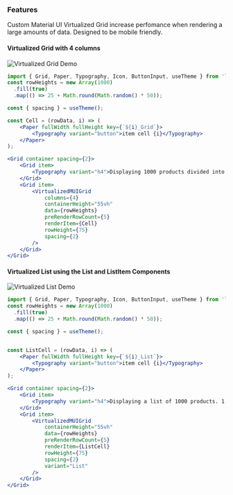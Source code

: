 ### Features
Custom Material UI Virtualized Grid increase perfomance when rendering a large amounts of data. Designed to be mobile friendly.

#### Virtualized Grid with 4 columns

![Virtualized Grid Demo](https://api.brickhousefiberarts.com/cdn/VirtualGrid.gif)

```jsx
import { Grid, Paper, Typography, Icon, ButtonInput, useTheme } from 'lib';
const rowHeights = new Array(1000)
  .fill(true)
  .map(() => 25 + Math.round(Math.random() * 50));

const { spacing } = useTheme();

const Cell = (rowData, i) => (
    <Paper fullWidth fullHeight key={`${i}_Grid`}>
        <Typography variant="button">item cell {i}</Typography>
    </Paper>
);

<Grid container spacing={2}>
    <Grid item>
        <Typography variant="h4">Displaying 1000 products divided into 4 columns</Typography>
    </Grid>
    <Grid item>
        <VirtualizedMUIGrid
            columns={4}
            containerHeight="55vh"
            data={rowHeights}
            preRenderRowCount={5}
            renderItem={Cell}
            rowHeight={75}
            spacing={2}
        />
    </Grid>
</Grid>
```
#### Virtualized List using the List and ListItem Components

![Virtualized List Demo](https://api.brickhousefiberarts.com/cdn/VirtualList.gif)

```jsx
import { Grid, Paper, Typography, Icon, ButtonInput, useTheme } from 'lib';
const rowHeights = new Array(1000)
  .fill(true)
  .map(() => 25 + Math.round(Math.random() * 50));

const { spacing } = useTheme();


const ListCell = (rowData, i) => (
    <Paper fullWidth fullHeight key={`${i}_List`}>
        <Typography variant="button">item cell {i}</Typography>
    </Paper>
);

<Grid container spacing={2}>
    <Grid item>
        <Typography variant="h4">Displaying a list of 1000 products. 1 per row.</Typography>
    </Grid>
    <Grid item>
        <VirtualizedMUIGrid
            containerHeight="55vh"
            data={rowHeights}
            preRenderRowCount={5}
            renderItem={ListCell}
            rowHeight={75}
            spacing={2}
            variant="List"
        />
    </Grid>
</Grid>
```
